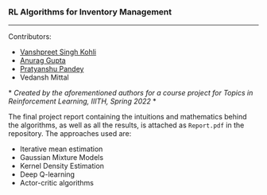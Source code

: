 ### **RL Algorithms for Inventory Management**
-----

Contributors:

- [Vanshpreet Singh Kohli](https://github.com/VKohli17)
- [Anurag Gupta](https://github.com/codin-champ)
- [Pratyanshu Pandey](https://github.com/pratyanshupandey)
- Vedansh Mittal

\* *Created by the aforementioned authors for a course project for Topics in Reinforcement Learning, IIITH, Spring 2022* \*

The final project report containing the intuitions and mathematics behind the algorithms, as well as all the results, is attached as `Report.pdf` in the repository. The approaches used are:
- Iterative mean estimation
- Gaussian Mixture Models
- Kernel Density Estimation
- Deep Q-learning
- Actor-critic algorithms
